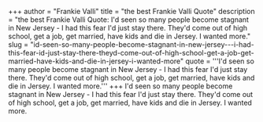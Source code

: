 +++
author = "Frankie Valli"
title = "the best Frankie Valli Quote"
description = "the best Frankie Valli Quote: I'd seen so many people become stagnant in New Jersey - I had this fear I'd just stay there. They'd come out of high school, get a job, get married, have kids and die in Jersey. I wanted more."
slug = "id-seen-so-many-people-become-stagnant-in-new-jersey---i-had-this-fear-id-just-stay-there-theyd-come-out-of-high-school-get-a-job-get-married-have-kids-and-die-in-jersey-i-wanted-more"
quote = '''I'd seen so many people become stagnant in New Jersey - I had this fear I'd just stay there. They'd come out of high school, get a job, get married, have kids and die in Jersey. I wanted more.'''
+++
I'd seen so many people become stagnant in New Jersey - I had this fear I'd just stay there. They'd come out of high school, get a job, get married, have kids and die in Jersey. I wanted more.
